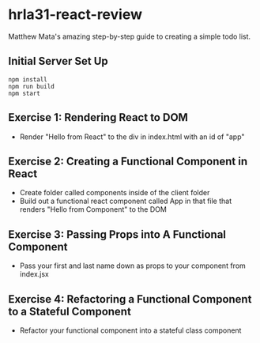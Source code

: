 # hrla31-react-review

Matthew Mata's amazing step-by-step guide to creating a simple todo list.

## Initial Server Set Up

```
npm install
npm run build
npm start
```

## Exercise 1: Rendering React to DOM

* Render "Hello from React" to the div in index.html with an id of "app"

## Exercise 2: Creating a Functional Component in React

* Create folder called components inside of the client folder
* Build out a functional react component called App in that file that renders "Hello from Component" to the DOM

## Exercise 3: Passing Props into A Functional Component

* Pass your first and last name down as props to your component from index.jsx

## Exercise 4: Refactoring a Functional Component to a Stateful Component

* Refactor your functional component into a stateful class component